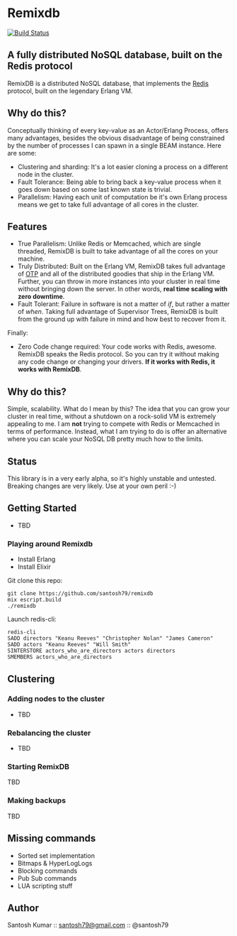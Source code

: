 Remixdb
=======
[![Build Status](https://travis-ci.org/santosh79/remixdb.svg?branch=master)](https://travis-ci.org/santosh79/remixdb)

## A fully distributed NoSQL database, built on the Redis protocol
RemixDB is a distributed NoSQL database, that implements the [Redis](http://redis.io) protocol, built on the legendary Erlang VM.

## Why do this?
Conceptually thinking of every key-value as an Actor/Erlang Process, offers many advantages, besides the obvious disadvantage of being constrained by the number of processes I can spawn in a single BEAM instance.  Here are some:

- Clustering and sharding: It's a lot easier cloning a process on a different node in the cluster.
- Fault Tolerance: Being able to bring back a key-value process when it goes down based on some last known state is trivial.
- Parallelism: Having each unit of computation be it's own Erlang process means we get to take full advantage of all cores in the cluster.

## Features
- True Parallelism: Unlike Redis or Memcached, which are single threaded, RemixDB is built to take advantage of all the cores on your machine.
- Truly Distributed: Built on the Erlang VM, RemixDB takes full advantage of [OTP](https://github.com/erlang/otp) and all of the distributed goodies that ship in the Erlang VM. Further, you can throw in more instances into your cluster in real time without bringing down the server. In other words, **real time scaling with zero downtime**.
- Fault Tolerant: Failure in software is not a matter of *if*, but rather a matter of *when*. Taking full advantage of Supervisor Trees, RemixDB is built from the ground up with failure in mind and how best to recover from it.

Finally:
- Zero Code change required: Your code works with Redis, awesome. RemixDB speaks the Redis protocol. So you can try it without making any code change or changing your drivers. **If it works with Redis, it works with RemixDB**.

## Why do this?
Simple, scalability. What do I mean by this? The idea that you can grow your cluster in real time, without a shutdown on a rock-solid VM is extremely appealing to me. I am **not** trying to compete with Redis or Memcached in terms of performance. Instead, what I am trying to do is offer an alternative where you can scale your NoSQL DB pretty much how to the limits.

## Status
This library is in a very early alpha, so it's highly unstable and untested. Breaking changes are very likely. Use at your own peril :-)

## Getting Started
- TBD

### Playing around Remixdb
- Install Erlang
- Install Elixir

Git clone this repo:
  
    git clone https://github.com/santosh79/remixdb
    mix escript.build
    ./remixdb
    
Launch redis-cli:
  
    redis-cli
    SADD directors "Keanu Reeves" "Christopher Nolan" "James Cameron"
    SADD actors "Keanu Reeves" "Will Smith"
    SINTERSTORE actors_who_are_directors actors directors
    SMEMBERS actors_who_are_directors

## Clustering
### Adding nodes to the cluster
- TBD

### Rebalancing the cluster
- TBD

### Starting RemixDB
TBD
### Making backups
TBD

## Missing commands
- Sorted set implementation
- Bitmaps & HyperLogLogs
- Blocking commands
- Pub Sub commands
- LUA scripting stuff

## Author

Santosh Kumar :: santosh79@gmail.com :: @santosh79
